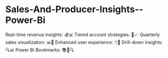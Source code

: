 # Sales-And-Producer-Insights--Power-Bi
Real-time revenue insights: 💰📊 Tiered account strategies: 🎯📈 Quarterly sales visualization: 📊🔄 Enhanced user experience: 🖱️🎨 Drill-down insights: 🔍📊 Power BI Bookmarks: 📚🔖🔍
